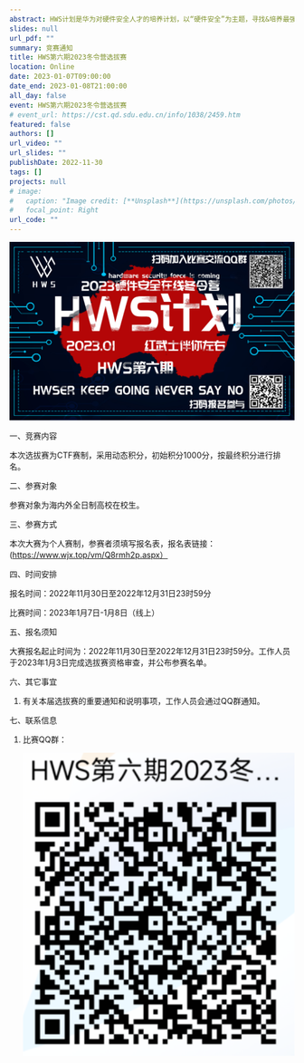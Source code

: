 ```yaml
---
abstract: HWS计划是华为对硬件安全人才的培养计划，以“硬件安全”为主题，寻找&培养最强“红武士”。 招收海内外全日制高校在校生，二进制、IOT、底软、固件、芯片、内核、PWN、硬件安全等方面的安全人才，打造硬件安全领域冉冉升起的新星，去创造更美好的世界！我们将于2022年12月至2023年1月期间举办HWS第六期2023冬令营选拔赛，欢迎各大高校学生积极报名参赛。最终会根据比赛成绩择优入围华为HWS第六期2023冬令营，优秀同学可获得华为实习及校招绿色通道。
slides: null
url_pdf: ""
summary: 竞赛通知
title: HWS第六期2023冬令营选拔赛
location: Online
date: 2023-01-07T09:00:00
date_end: 2023-01-08T21:00:00
all_day: false
event: HWS第六期2023冬令营选拔赛
# event_url: https://cst.qd.sdu.edu.cn/info/1038/2459.htm
featured: false
authors: []
url_video: ""
url_slides: ""
publishDate: 2022-11-30
tags: []
projects: null
# image:
#   caption: "Image credit: [**Unsplash**](https://unsplash.com/photos/bzdhc5b3Bxs)"
#   focal_point: Right
url_code: ""
---
```



![](海报.jpg)

一、竞赛内容

本次选拔赛为CTF赛制，采用动态积分，初始积分1000分，按最终积分进行排名。

二、参赛对象

参赛对象为海内外全日制高校在校生。

三、参赛方式

本次大赛为个人赛制，参赛者须填写报名表，报名表链接：(https://www.wjx.top/vm/Q8rmh2p.aspx）

四、时间安排

报名时间：2022年11月30日至2022年12月31日23时59分

比赛时间：2023年1月7日-1月8日（线上）

五、报名须知

大赛报名起止时间为：2022年11月30日至2022年12月31日23时59分。工作人员于2023年1月3日完成选拔赛资格审查，并公布参赛名单。

六、其它事宜

1. 有关本届选拔赛的重要通知和说明事项，工作人员会通过QQ群通知。


七、联系信息

1. 比赛QQ群：

    ![](wxg.png)